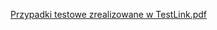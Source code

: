 [Przypadki testowe zrealizowane w TestLink.pdf](https://github.com/KarolinaSzczech/Manual_tester_Portfolio/files/10534888/Przypadki.testowe.zrealizowane.w.TestLink.pdf)

